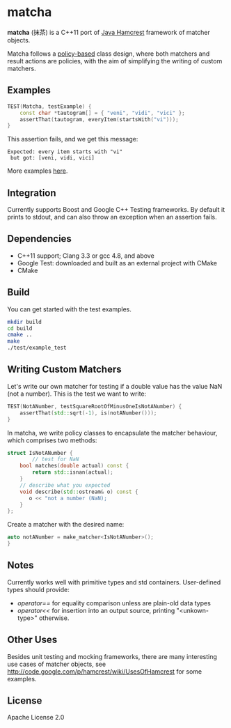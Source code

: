 matcha
======

<b>matcha</b> (抹茶) is a C++11 port of [Java Hamcrest](http://hamcrest.org/JavaHamcrest/) framework of matcher objects. 

Matcha follows a [policy-based](http://en.wikipedia.org/wiki/Policy-based_design) class design, where both matchers and result actions are policies, with the aim of simplifying the writing of custom matchers.

Examples
--------
```cpp
TEST(Matcha, testExample) {
    const char *tautogram[] = { "veni", "vidi", "vici" };
    assertThat(tautogram, everyItem(startsWith("vi")));
}


```
This assertion fails, and we get this message:
```
Expected: every item starts with "vi"
 but got: [veni, vidi, vici]
``` 

More examples [here](examples).

Integration
-----------
Currently supports Boost and Google C++ Testing frameworks. By default it prints to stdout, and can also throw an exception when an assertion fails.

Dependencies
------------
* C++11 support; Clang 3.3 or gcc 4.8, and above
* Google Test: downloaded and built as an external project with CMake
* CMake


Build
-----
You can get started with the test examples.

```sh
mkdir build
cd build
cmake ..
make
./test/example_test
```

Writing Custom Matchers
-----------------------

Let's write our own matcher for testing if a double value has the value NaN (not a number). This is the test we want to write:
```cpp
TEST(NotANumber, testSquareRootOfMinusOneIsNotANumber) {
    assertThat(std::sqrt(-1), is(notANumber()));
}
```
In matcha, we write policy classes to encapsulate the matcher behaviour, which comprises two methods:
```cpp
struct IsNotANumber {
		// test for NaN
    bool matches(double actual) const {
        return std::isnan(actual);
    }
    // describe what you expected
    void describe(std::ostream& o) const {
       o << "not a number (NaN);
    }
};
```
Create a matcher with the desired name:
```cpp
auto notANumber = make_matcher<IsNotANumber>();
}
```

Notes
-----
Currently works well with primitive types and std containers. User-defined types should provide:
- *operator==* for equality comparison unless are plain-old data types
- *operator<<* for insertion into an output source, printing "\<unkown-type\>" otherwise.

Other Uses
----------
Besides unit testing and mocking frameworks, there are many interesting use cases of matcher objects, see http://code.google.com/p/hamcrest/wiki/UsesOfHamcrest for some examples.


License
-------
Apache License 2.0
